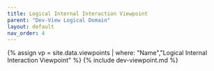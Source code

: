 ```yaml
---
title: Logical Internal Interaction Viewpoint
parent: "Dev-View Logical Domain"
layout: default
nav_order: 4
---
```

{% assign vp = site.data.viewpoints | where: "Name","Logical Internal Interaction Viewpoint" %}
{% include dev-viewpoint.md %}